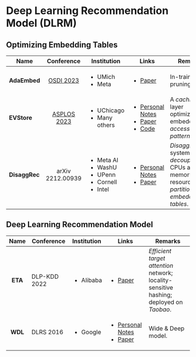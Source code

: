# Deep Learning Recommendation Model (DLRM)

## Optimizing Embedding Tables

<table><thead><tr><th width="139">Name</th><th width="142" align="center">Conference</th><th width="167">Institution</th><th width="127">Links</th><th>Remarks</th></tr></thead><tbody><tr><td><strong>AdaEmbed</strong></td><td align="center"><a href="../../reading-notes/conference/osdi-2023.md">OSDI 2023</a></td><td><ul><li>UMich</li><li>Meta</li></ul></td><td><ul><li><a href="https://www.usenix.org/conference/osdi23/presentation/lai">Paper</a></li></ul></td><td>In-training pruning</td></tr><tr><td><strong>EVStore</strong></td><td align="center"><a href="../../reading-notes/conference/asplos-2023/">ASPLOS 2023</a></td><td><ul><li>UChicago</li><li>Many others</li></ul></td><td><ul><li><a href="../../reading-notes/conference/asplos-2023/evstore.md">Personal Notes</a></li><li><a href="https://dl.acm.org/doi/10.1145/3575693.3575718">Paper</a></li><li><a href="https://github.com/ucare-uchicago/ev-store-dlrm">Code</a></li></ul></td><td>A <em>caching</em> layer optimized for embedding <em>access patterns</em>.</td></tr><tr><td><strong>DisaggRec</strong></td><td align="center">arXiv 2212.00939</td><td><ul><li>Meta AI</li><li>WashU</li><li>UPenn</li><li>Cornell</li><li>Intel</li></ul></td><td><ul><li><a href="../../reading-notes/miscellaneous/arxiv/2022/disaggrec-architecting-disaggregated-systems-for-large-scale-personalized-recommendation.md">Personal Notes</a></li><li><a href="https://arxiv.org/abs/2212.00939">Paper</a></li></ul></td><td><em>Disaggregated</em> system; <em>decouple</em> CPUs and memory resources; <em>partition embedding tables</em>.</td></tr></tbody></table>

## Deep Learning Recommendation Model

|   Name  | Conference   | Institution               | Links                                                                                                                                                                                                                    | Remarks                                                                                 |
| :-----: | ------------ | ------------------------- | ------------------------------------------------------------------------------------------------------------------------------------------------------------------------------------------------------------------------ | --------------------------------------------------------------------------------------- |
| **ETA** | DLP-KDD 2022 | <ul><li>Alibaba</li></ul> | <ul><li><a href="https://arxiv.org/abs/2209.12212">Paper</a></li></ul>                                                                                                                                                   | _Efficient target attention_ network; locality-sensitive hashing; deployed on _Taobao_. |
| **WDL** | DLRS 2016    | <ul><li>Google</li></ul>  | <ul><li><a href="../../reading-notes/miscellaneous/arxiv/2016/wide-and-deep-learning-for-recommender-systems.md">Personal Notes</a></li><li><a href="https://dl.acm.org/doi/10.1145/2988450.2988454">Paper</a></li></ul> | Wide & Deep model.                                                                      |
